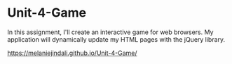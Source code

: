 # Unit-4-Game

In this assignment, I'll create an interactive game for web browsers. My application will dynamically update my HTML pages with the jQuery library.

https://melaniejindali.github.io/Unit-4-Game/
